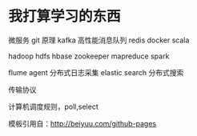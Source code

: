 # 我打算学习的东西

微服务
git 原理
kafka 高性能消息队列
redis
docker
scala

hadoop
hdfs
hbase
zookeeper
mapreduce
spark

flume agent 分布式日志采集
elastic search 分布式搜索

传输协议

计算机调度规则，poll,select

 
模板引用自：http://beiyuu.com/github-pages